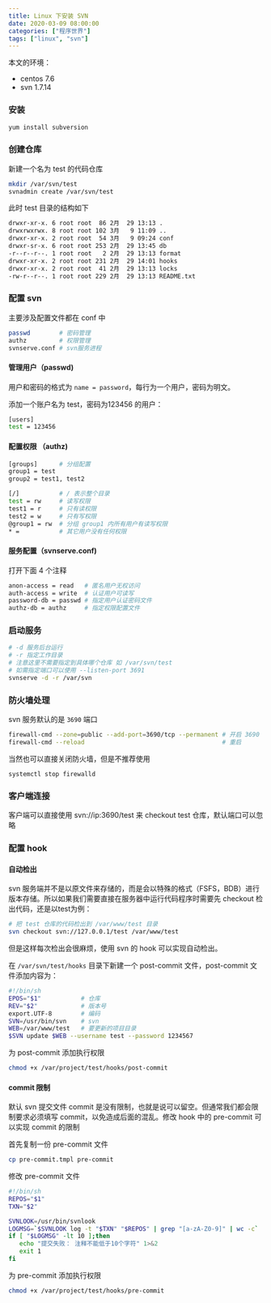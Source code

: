 ```yaml
---
title: Linux 下安装 SVN
date: 2020-03-09 08:00:00
categories: ["程序世界"]
tags: ["linux", "svn"]
---
```


本文的环境：

* centos 7.6
* svn 1.7.14

### 安装
```bash
yum install subversion
```

### 创建仓库
新建一个名为 test 的代码仓库
```bash
mkdir /var/svn/test
svnadmin create /var/svn/test
```
此时 test 目录的结构如下
```bash
drwxr-xr-x. 6 root root  86 2月  29 13:13 .
drwxrwxrwx. 8 root root 102 3月   9 11:09 ..
drwxr-xr-x. 2 root root  54 3月   9 09:24 conf
drwxr-sr-x. 6 root root 253 2月  29 13:45 db
-r--r--r--. 1 root root   2 2月  29 13:13 format
drwxr-xr-x. 2 root root 231 2月  29 14:01 hooks
drwxr-xr-x. 2 root root  41 2月  29 13:13 locks
-rw-r--r--. 1 root root 229 2月  29 13:13 README.txt
```

### 配置 svn
主要涉及配置文件都在 conf 中
```bash
passwd        # 密码管理
authz         # 权限管理
svnserve.conf # svn服务进程
```

#### 管理用户（passwd)
用户和密码的格式为 `name = password`，每行为一个用户，密码为明文。

添加一个账户名为 test，密码为123456 的用户：
```bash
[users]
test = 123456
```

#### 配置权限 （authz)
```bash
[groups]      # 分组配置
group1 = test
group2 = test1, test2

[/]           # / 表示整个目录
test = rw     # 读写权限
test1 = r     # 只有读权限
test2 = w     # 只有写权限
@group1 = rw  # 分组 group1 内所有用户有读写权限
* =           # 其它用户没有任何权限
```

#### 服务配置（svnserve.conf)
打开下面 4 个注释
```bash
anon-access = read   # 匿名用户无权访问
auth-access = write  # 认证用户可读写
password-db = passwd # 指定用户认证密码文件
authz-db = authz     # 指定权限配置文件
```

### 启动服务
```bash
# -d 服务后台运行 
# -r 指定工作目录
# 注意这里不需要指定到具体哪个仓库 如 /var/svn/test
# 如需指定端口可以使用 --listen-port 3691
svnserve -d -r /var/svn    
```

### 防火墙处理
svn 服务默认的是 `3690` 端口
```bash
firewall-cmd --zone=public --add-port=3690/tcp --permanent # 开启 3690 端口
firewall-cmd --reload                                      # 重启
```
当然也可以直接关闭防火墙，但是不推荐使用
```
systemctl stop firewalld
```

### 客户端连接
客户端可以直接使用 svn://ip:3690/test 来 checkout test 仓库，默认端口可以忽略

### 配置 hook

#### 自动检出
svn 服务端并不是以原文件来存储的，而是会以特殊的格式（FSFS，BDB）进行版本存储。所以如果我们需要直接在服务器中运行代码程序时需要先 checkout 检出代码，还是以test为例：
```bash
# 把 test 仓库的代码检出到 /var/www/test 目录
svn checkout svn://127.0.0.1/test /var/www/test  
```
但是这样每次检出会很麻烦，使用 svn 的 hook 可以实现自动检出。

在 `/var/svn/test/hooks` 目录下新建一个 post-commit 文件，post-commit 文件添加内容为：
```bash
#!/bin/sh
EPOS="$1"           # 仓库
REV="$2"            # 版本号
export.UTF-8        # 编码
SVN=/usr/bin/svn    # svn 
WEB=/var/www/test   # 要更新的项目目录
$SVN update $WEB --username test --password 1234567
```

为 post-commit 添加执行权限

```bash
chmod +x /var/project/test/hooks/post-commit
```

####  commit 限制
默认 svn 提交文件 commit 是没有限制，也就是说可以留空。但通常我们都会限制要求必须填写 commit，以免造成后面的混乱。修改 hook 中的 pre-commit 可以实现 commit 的限制

首先复制一份 pre-commit 文件
```bash
cp pre-commit.tmpl pre-commit
```
修改 pre-commit 文件
```bash
#!/bin/sh
REPOS="$1"
TXN="$2"

SVNLOOK=/usr/bin/svnlook  
LOGMSG=`$SVNLOOK log -t "$TXN" "$REPOS" | grep "[a-zA-Z0-9]" | wc -c`
if [ "$LOGMSG" -lt 10 ];then 
   echo "提交失败： 注释不能低于10个字符" 1>&2 
   exit 1
fi
```

为 pre-commit 添加执行权限

```bash
chmod +x /var/project/test/hooks/pre-commit
```